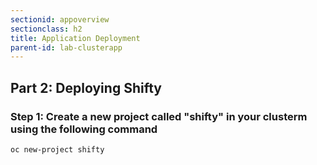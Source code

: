 ```yaml
---
sectionid: appoverview
sectionclass: h2
title: Application Deployment
parent-id: lab-clusterapp
---
```


## Part 2: Deploying Shifty

### Step 1: Create a new project called "shifty" in your clusterm using the following command

`oc new-project shifty`
